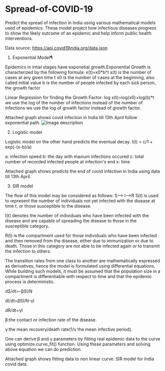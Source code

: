 # Spread-of-COVID-19

Predict the spread of infection in India using various mathematical models used of epidemics.
These model project how infectious diseases progress to show the likely outcome of an epidemic and help inform public health interventions.

Data source:
https://api.covid19india.org/data.json

1. Exponential Model¶

Epidemics in intial stages have exponetial growth.Exponential Growth is characterized by the following formula:
x(t)=x0*b^t
x(t) is the number of cases at any given time t 
x0 is the number of cases at the beginning, also called initial value 
b is the number of people infected by each sick person, the growth factor

Linear Regression for finding the Growth Factor: log x(t)=log(x0)+log(b)*t
we use the log of the number of infections instead of the number of infections we use the log of growth factor instead of growth factor.

Attached graph shows covid infection in India till 13th April follow exponential path.
![Image description](C:\Users\KaminiK\Desktop)

2. Logistic model

Logistic model on the other hand predicts the eventual decay.
I(t) = c/1 + exp(-(x-b)/a)

a: infection speed
b: the day with maxium infections occured
c: total number of recorded infected people at infection's end
x: time

Attached graph shows predicts the end of covid infection in India using data till 13th April.

3. SIR model

The flow of this model may be considered as follows:
S--> I-->R
S(t) is used to represent the number of individuals not yet infected with the disease at time t, or those susceptible to the disease.

I(t) denotes the number of individuals who have been infected with the disease and are capable of spreading the disease to those in the susceptible category.

R(t) is the compartment used for those individuals who have been infected and then removed from the disease, either due to immunization or due to death. Those in this category are not able to be infected again or to transmit the infection to others.

The transition rates from one class to another are mathematically expressed as derivatives, hence the model is formulated using differential equations. While building such models, it must be assumed that the population size in a compartment is differentiable with respect to time and that the epidemic process is deterministic.

dS/dt=-βSI/N

dI/dt=βSI/N-γI

dR/dt=γI

β:the contact or infection rate of the disease.

γ:the mean recovery/death rate(1/γ the mean infective period).

One can derive β and γ parameters by fitting real epidemic data to the curve using optimize.curve_fit() function. Using these parameters and solving above equation we can do prediction.

Attached graph shows fitting data to non linear curve. SIR model for India covid data.


